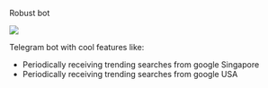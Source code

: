 Robust bot

<a href="https://www.python.org/">
  <img src="https://img.shields.io/badge/built%20with-Python3-red.svg" />
</a>

Telegram bot with cool features like:
 - Periodically receiving trending searches from google Singapore
 - Periodically receiving trending searches from google USA
 

